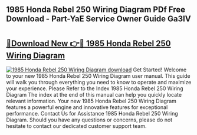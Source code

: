 ## 1985 Honda Rebel 250 Wiring Diagram PDf Free Download - Part-YaE Service Owner Guide Ga3IV

# <h2><a href="http://dflnq2w.blite.top/?on=1985+Honda+Rebel+250+Wiring+Diagram">🔗Download New 👉🔴 1985 Honda Rebel 250 Wiring Diagram</a></h2>

[![1985 Honda Rebel 250 Wiring Diagram download](https://i.imgur.com/lujVjoI.png)](http://dflnq2w.blite.top/?on=1985+Honda+Rebel+250+Wiring+Diagram)
Get Started! Welcome to your new 1985 Honda Rebel 250 Wiring Diagram user manual. This guide will walk you through everything you need to know to operate and maximize your experience. Please Refer to the Index 1985 Honda Rebel 250 Wiring Diagram The index at the end of this manual can help you quickly locate relevant information. Your new 1985 Honda Rebel 250 Wiring Diagram features a powerful engine and innovative features for exceptional performance. Contact Us for Assistance 1985 Honda Rebel 250 Wiring Diagram. Should you have any questions or concerns, please do not hesitate to contact our dedicated customer support team.
